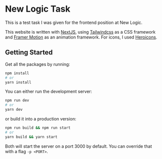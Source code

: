 # New Logic Task

This is a test task I was given for the frontend position at New Logic.

This website is written with [NextJS](https://nextjs.org), using [Tailwindcss](https://tailwindcss.com) as a CSS framework and [Framer Motion](https://www.framer.com/motion/) as an animation framework. For icons, I used [Heroicons](https://heroicons.com/).

## Getting Started

Get all the packages by running:

```bash
npm install
# or
yarn install
```

You can either run the development server:

```bash
npm run dev
# or
yarn dev
```

or build it into a production version:

```bash
npm run build && npm run start
# or
yarn build && yarn start
```

Both will start the server on a port 3000 by default. You can override that with a flag `-p <PORT>`.
